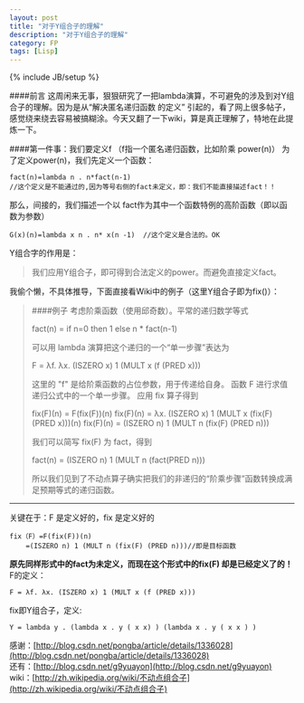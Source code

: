 ```yaml
---
layout: post
title: "对于Y组合子的理解"
description: "对于Y组合子的理解"
category: FP
tags: [Lisp]
---
```

{% include JB/setup %}

####前言
这周闲来无事，狠狠研究了一把lambda演算，不可避免的涉及到对Y组合子的理解。因为是从“解决匿名递归函数 的定义” 引起的，看了网上很多帖子，感觉绕来绕去容易被搞糊涂。今天又翻了一下wiki，算是真正理解了，特地在此提炼一下。

####第一件事：我们要定义f （f指一个匿名递归函数，比如阶乘 power(n)）
为了定义power(n)，我们先定义一个函数：

	fact(n)=lambda n . n*fact(n-1)
	//这个定义是不能通过的,因为等号右侧的fact未定义，即：我们不能直接描述fact！！

那么，间接的，我们描述一个以 fact作为其中一个函数特例的高阶函数（即以函数为参数）

	G(x)(n)=lambda x n . n* x(n -1)  //这个定义是合法的。OK

Y组合字的作用是：

>我们应用Y组合子，即可得到合法定义的power。而避免直接定义fact。

我偷个懒，不具体推导，下面直接看Wiki中的例子（这里Y组合子即为fix()）：

>####例子
>考虑阶乘函数（使用邱奇数）。平常的递归数学等式
>
>	fact(n) = if n=0 then 1 else n * fact(n-1)
>
>可以用 lambda 演算把这个递归的一个“单一步骤”表达为
>
>	F = λf. λx. (ISZERO x) 1 (MULT x (f (PRED x)))
>
>这里的 "f" 是给阶乘函数的占位参数，用于传递给自身。 函数 F 进行求值递归公式中的一个单一步骤。 应用 fix 算子得到
>
>	fix(F)(n) = F(fix(F))(n)
>	fix(F)(n) = λx. (ISZERO x) 1 (MULT x (fix(F) (PRED x)))(n)
>	fix(F)(n) = (ISZERO n) 1 (MULT n (fix(F) (PRED n)))
>
>我们可以简写 fix(F) 为 fact，得到
>
>	fact(n) = (ISZERO n) 1 (MULT n (fact(PRED n)))
>
>所以我们见到了不动点算子确实把我们的非递归的“阶乘步骤”函数转换成满足预期等式的递归函数。

***
关键在于：F 是定义好的，fix 是定义好的 
	
	fix（F）=F(fix(F))(n)
		=(ISZERO n) 1 (MULT n (fix(F) (PRED n)))//即是目标函数

**原先同样形式中的fact为未定义，而现在这个形式中的fix(F) 却是已经定义了的！**
F的定义：

	F = λf. λx. (ISZERO x) 1 (MULT x (f (PRED x)))

fix即Y组合子，定义:
	
	Y = lambda y . (lambda x . y ( x x) ) (lambda x . y ( x x ) )

感谢：[http://blog.csdn.net/pongba/article/details/1336028](http://blog.csdn.net/pongba/article/details/1336028)  
还有：[http://blog.csdn.net/g9yuayon](http://blog.csdn.net/g9yuayon)  
wiki：[http://zh.wikipedia.org/wiki/不动点组合子](http://zh.wikipedia.org/wiki/不动点组合子)
